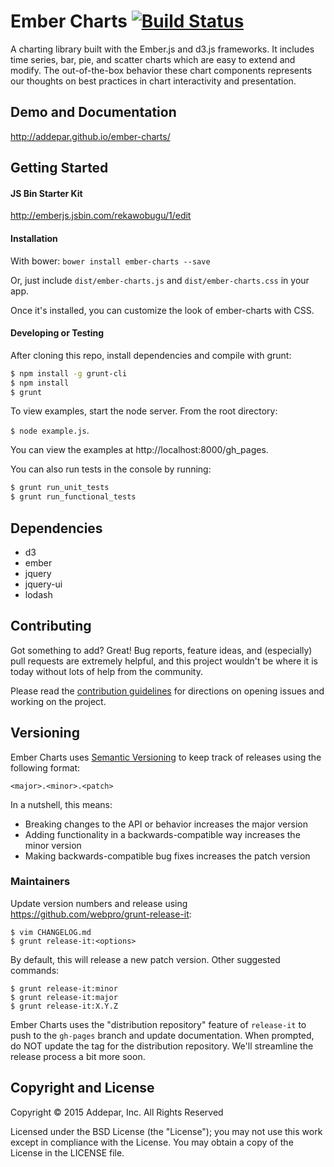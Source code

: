 # Ember Charts [![Build Status](https://secure.travis-ci.org/Addepar/ember-charts.svg?branch=master)](http://travis-ci.org/Addepar/ember-charts)

A charting library built with the Ember.js and d3.js frameworks. It includes
time series, bar, pie, and scatter charts which are easy to extend and modify.
The out-of-the-box behavior these chart components represents our thoughts on
best practices in chart interactivity and presentation.


## Demo and Documentation
http://addepar.github.io/ember-charts/


## Getting Started

#### JS Bin Starter Kit

http://emberjs.jsbin.com/rekawobugu/1/edit

#### Installation

With bower: `bower install ember-charts --save`

Or, just include `dist/ember-charts.js` and `dist/ember-charts.css` in your app.

Once it's installed, you can customize the look of ember-charts with CSS.

#### Developing or Testing

After cloning this repo, install dependencies and compile with grunt:

```bash
$ npm install -g grunt-cli
$ npm install
$ grunt
```

To view examples, start the node server. From the root directory:

`$ node example.js`.

You can view the examples at http://localhost:8000/gh_pages.

You can also run tests in the console by running:

```bash
$ grunt run_unit_tests
$ grunt run_functional_tests
```

## Dependencies
* d3
* ember
* jquery
* jquery-ui
* lodash

## Contributing

Got something to add? Great! Bug reports, feature ideas, and (especially) pull
requests are extremely helpful, and this project wouldn't be where it is today
without lots of help from the community.

Please read the [contribution guidelines](CONTRIBUTING.md) for directions on
opening issues and working on the project.


## Versioning

Ember Charts uses [Semantic Versioning](http://semver.org) to keep track of
releases using the following format:

`<major>.<minor>.<patch>`

In a nutshell, this means:
* Breaking changes to the API or behavior increases the major version
* Adding functionality in a backwards-compatible way increases the minor version
* Making backwards-compatible bug fixes increases the patch version


### Maintainers
Update version numbers and release using https://github.com/webpro/grunt-release-it:

```
$ vim CHANGELOG.md
$ grunt release-it:<options>
```

By default, this will release a new patch version. Other suggested commands:

```
$ grunt release-it:minor
$ grunt release-it:major
$ grunt release-it:X.Y.Z
```

Ember Charts uses the "distribution repository" feature of `release-it` to push to
the `gh-pages` branch and update documentation. When prompted, do NOT update the
tag for the distribution repository. We'll streamline the release process a bit
more soon.


## Copyright and License
Copyright © 2015 Addepar, Inc. All Rights Reserved

Licensed under the BSD License (the "License"); you may not use this work
except in compliance with the License. You may obtain a copy of the License in
the LICENSE file.
